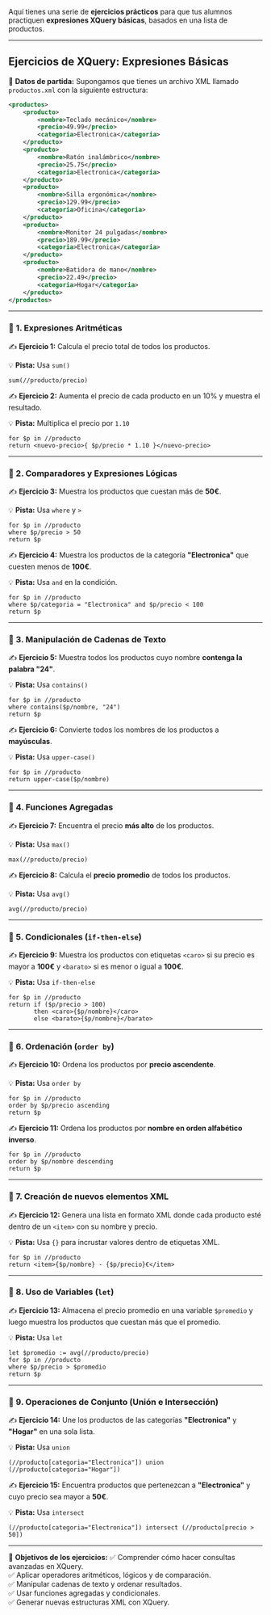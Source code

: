 Aquí tienes una serie de **ejercicios prácticos** para que tus alumnos practiquen **expresiones XQuery básicas**, basados en una lista de productos.

---

## **Ejercicios de XQuery: Expresiones Básicas**

📌 **Datos de partida:** Supongamos que tienes un archivo XML llamado `productos.xml` con la siguiente estructura:

```xml
<productos>
    <producto>
        <nombre>Teclado mecánico</nombre>
        <precio>49.99</precio>
        <categoria>Electronica</categoria>
    </producto>
    <producto>
        <nombre>Ratón inalámbrico</nombre>
        <precio>25.75</precio>
        <categoria>Electronica</categoria>
    </producto>
    <producto>
        <nombre>Silla ergonómica</nombre>
        <precio>129.99</precio>
        <categoria>Oficina</categoria>
    </producto>
    <producto>
        <nombre>Monitor 24 pulgadas</nombre>
        <precio>189.99</precio>
        <categoria>Electronica</categoria>
    </producto>
    <producto>
        <nombre>Batidora de mano</nombre>
        <precio>22.49</precio>
        <categoria>Hogar</categoria>
    </producto>
</productos>
```

---

### **🔹 1. Expresiones Aritméticas**
✍ **Ejercicio 1:** Calcula el precio total de todos los productos.

💡 **Pista:** Usa `sum()`

```xquery
sum(//producto/precio)
```

✍ **Ejercicio 2:** Aumenta el precio de cada producto en un 10% y muestra el resultado.

💡 **Pista:** Multiplica el precio por `1.10`

```xquery
for $p in //producto
return <nuevo-precio>{ $p/precio * 1.10 }</nuevo-precio>
```

---

### **🔹 2. Comparadores y Expresiones Lógicas**
✍ **Ejercicio 3:** Muestra los productos que cuestan más de **50€**.

💡 **Pista:** Usa `where` y `>`

```xquery
for $p in //producto
where $p/precio > 50
return $p
```

✍ **Ejercicio 4:** Muestra los productos de la categoría **"Electronica"** que cuesten menos de **100€**.

💡 **Pista:** Usa `and` en la condición.

```xquery
for $p in //producto
where $p/categoria = "Electronica" and $p/precio < 100
return $p
```

---

### **🔹 3. Manipulación de Cadenas de Texto**
✍ **Ejercicio 5:** Muestra todos los productos cuyo nombre **contenga la palabra "24"**.

💡 **Pista:** Usa `contains()`

```xquery
for $p in //producto
where contains($p/nombre, "24")
return $p
```

✍ **Ejercicio 6:** Convierte todos los nombres de los productos a **mayúsculas**.

💡 **Pista:** Usa `upper-case()`

```xquery
for $p in //producto
return upper-case($p/nombre)
```

---

### **🔹 4. Funciones Agregadas**
✍ **Ejercicio 7:** Encuentra el precio **más alto** de los productos.

💡 **Pista:** Usa `max()`

```xquery
max(//producto/precio)
```

✍ **Ejercicio 8:** Calcula el **precio promedio** de todos los productos.

💡 **Pista:** Usa `avg()`

```xquery
avg(//producto/precio)
```

---

### **🔹 5. Condicionales (`if-then-else`)**
✍ **Ejercicio 9:** Muestra los productos con etiquetas `<caro>` si su precio es mayor a **100€** y `<barato>` si es menor o igual a **100€**.

💡 **Pista:** Usa `if-then-else`

```xquery
for $p in //producto
return if ($p/precio > 100) 
       then <caro>{$p/nombre}</caro> 
       else <barato>{$p/nombre}</barato>
```

---

### **🔹 6. Ordenación (`order by`)**
✍ **Ejercicio 10:** Ordena los productos por **precio ascendente**.

💡 **Pista:** Usa `order by`

```xquery
for $p in //producto
order by $p/precio ascending
return $p
```

✍ **Ejercicio 11:** Ordena los productos por **nombre en orden alfabético inverso**.

```xquery
for $p in //producto
order by $p/nombre descending
return $p
```

---

### **🔹 7. Creación de nuevos elementos XML**
✍ **Ejercicio 12:** Genera una lista en formato XML donde cada producto esté dentro de un `<item>` con su nombre y precio.

💡 **Pista:** Usa `{}` para incrustar valores dentro de etiquetas XML.

```xquery
for $p in //producto
return <item>{$p/nombre} - {$p/precio}€</item>
```

---

### **🔹 8. Uso de Variables (`let`)**
✍ **Ejercicio 13:** Almacena el precio promedio en una variable `$promedio` y luego muestra los productos que cuestan más que el promedio.

💡 **Pista:** Usa `let`

```xquery
let $promedio := avg(//producto/precio)
for $p in //producto
where $p/precio > $promedio
return $p
```

---

### **🔹 9. Operaciones de Conjunto (Unión e Intersección)**
✍ **Ejercicio 14:** Une los productos de las categorías **"Electronica"** y **"Hogar"** en una sola lista.

💡 **Pista:** Usa `union`

```xquery
(//producto[categoria="Electronica"]) union (//producto[categoria="Hogar"])
```

✍ **Ejercicio 15:** Encuentra productos que pertenezcan a **"Electronica"** y cuyo precio sea mayor a **50€**.

💡 **Pista:** Usa `intersect`

```xquery
(//producto[categoria="Electronica"]) intersect (//producto[precio > 50])
```

---

🎯 **Objetivos de los ejercicios:**
✅ Comprender cómo hacer consultas avanzadas en XQuery.  
✅ Aplicar operadores aritméticos, lógicos y de comparación.  
✅ Manipular cadenas de texto y ordenar resultados.  
✅ Usar funciones agregadas y condicionales.  
✅ Generar nuevas estructuras XML con XQuery.  
